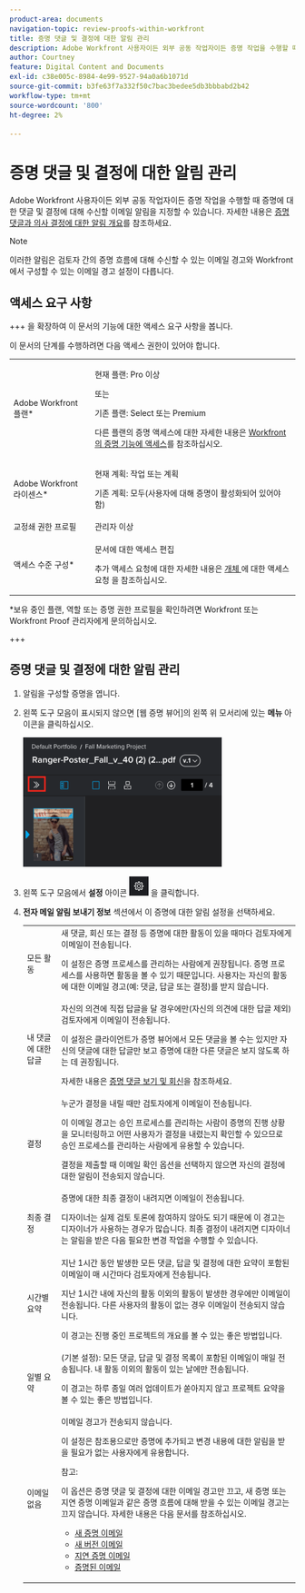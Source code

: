 ```yaml
---
product-area: documents
navigation-topic: review-proofs-within-workfront
title: 증명 댓글 및 결정에 대한 알림 관리
description: Adobe Workfront 사용자이든 외부 공동 작업자이든 증명 작업을 수행할 때 증명에 대한 댓글 및 결정에 대해 수신할 이메일 알림을 지정할 수 있습니다. 자세한 내용은 증명 댓글에 대한 알림 및 의사 결정 개요 를 참조하십시오.
author: Courtney
feature: Digital Content and Documents
exl-id: c38e005c-8984-4e99-9527-94a0a6b1071d
source-git-commit: b3fe63f7a332f50c7bac3bedee5db3bbbabd2b42
workflow-type: tm+mt
source-wordcount: '800'
ht-degree: 2%

---
```


# 증명 댓글 및 결정에 대한 알림 관리

Adobe Workfront 사용자이든 외부 공동 작업자이든 증명 작업을 수행할 때 증명에 대한 댓글 및 결정에 대해 수신할 이메일 알림을 지정할 수 있습니다. 자세한 내용은 [증명 댓글과 의사 결정에 대한 알림 개요](../../../review-and-approve-work/proofing/proofing-overview/notifications-proof-comments-decisions.md)를 참조하세요.

>[!NOTE]
>
>이러한 알림은 검토자 간의 증명 흐름에 대해 수신할 수 있는 이메일 경고와 Workfront에서 구성할 수 있는 이메일 경고 설정이 다릅니다.

## 액세스 요구 사항

+++ 을 확장하여 이 문서의 기능에 대한 액세스 요구 사항을 봅니다.

이 문서의 단계를 수행하려면 다음 액세스 권한이 있어야 합니다.

<table style="table-layout:auto"> 
 <col> 
 <col> 
 <tbody> 
  <tr> 
   <td role="rowheader">Adobe Workfront 플랜*</td> 
   <td> <p>현재 플랜: Pro 이상</p> <p>또는</p> <p>기존 플랜: Select 또는 Premium</p> <p>다른 플랜의 증명 액세스에 대한 자세한 내용은 <a href="/help/quicksilver/administration-and-setup/manage-workfront/configure-proofing/access-to-proofing-functionality.md" class="MCXref xref">Workfront의 증명 기능에 액세스</a>를 참조하십시오.</p> </td> 
  </tr> 
  <tr> 
   <td role="rowheader">Adobe Workfront 라이센스*</td> 
   <td> <p>현재 계획: 작업 또는 계획</p> <p>기존 계획: 모두(사용자에 대해 증명이 활성화되어 있어야 함)</p> </td> 
  </tr> 
  <tr> 
   <td role="rowheader">교정쇄 권한 프로필 </td> 
   <td>관리자 이상</td> 
  </tr> 
  <tr> 
   <td role="rowheader">액세스 수준 구성*</td> 
   <td> <p>문서에 대한 액세스 편집</p> <p>추가 액세스 요청에 대한 자세한 내용은 <a href="../../../workfront-basics/grant-and-request-access-to-objects/request-access.md" class="MCXref xref">개체 </a>에 대한 액세스 요청 을 참조하십시오.</p> </td> 
  </tr> 
 </tbody> 
</table>

&#42;보유 중인 플랜, 역할 또는 증명 권한 프로필을 확인하려면 Workfront 또는 Workfront Proof 관리자에게 문의하십시오.

+++

## 증명 댓글 및 결정에 대한 알림 관리

1. 알림을 구성할 증명을 엽니다.
1. 왼쪽 도구 모음이 표시되지 않으면 [웹 증명 뷰어]의 왼쪽 위 모서리에 있는 **메뉴** 아이콘을 클릭하십시오.

   ![Menu_icon_in_Proofing_Viewer.png](assets/menu-icon-in-proofing-viewer-350x228.png)

1. 왼쪽 도구 모음에서 **설정** 아이콘 ![설정_아이콘.png](assets/settings-icon.png) 을 클릭합니다.

1. **전자 메일 알림 보내기 정보** 섹션에서 이 증명에 대한 알림 설정을 선택하세요.

   <table style="table-layout:auto"> 
    <col> 
    <col> 
    <tbody> 
     <tr> 
      <td role="rowheader">모든 활동</td> 
      <td>새 댓글, 회신 또는 결정 등 증명에 대한 활동이 있을 때마다 검토자에게 이메일이 전송됩니다.<br><p>이 설정은 증명 프로세스를 관리하는 사람에게 권장됩니다. 증명 프로세스를 사용하면 활동을 볼 수 있기 때문입니다. 사용자는 자신의 활동에 대한 이메일 경고(예: 댓글, 답글 또는 결정)를 받지 않습니다.</p></td> 
     </tr> 
     <tr> 
      <td role="rowheader">내 댓글에 대한 답글</td> 
      <td>자신의 의견에 직접 답글을 달 경우에만(자신의 의견에 대한 답글 제외) 검토자에게 이메일이 전송됩니다.<p>이 설정은 클라이언트가 증명 뷰어에서 모든 댓글을 볼 수는 있지만 자신의 댓글에 대한 답글만 보고 증명에 대한 다른 댓글은 보지 않도록 하는 데 권장됩니다.</p>
      <p>자세한 내용은 <a href="../../../review-and-approve-work/proofing/reviewing-proofs-within-workfront/comment-on-a-proof/view-proof-comments.md" class="MCXref xref">증명 댓글 보기 및 회신</a>을 참조하세요.</p></td> 
     </tr> 
     <tr> 
      <td role="rowheader">결정</td> 
      <td>누군가 결정을 내릴 때만 검토자에게 이메일이 전송됩니다.<br><p>이 이메일 경고는 승인 프로세스를 관리하는 사람이 증명의 진행 상황을 모니터링하고 어떤 사용자가 결정을 내렸는지 확인할 수 있으므로 승인 프로세스를 관리하는 사람에게 유용할 수 있습니다.<br></p><p>결정을 제출할 때 이메일 확인 옵션을 선택하지 않으면 자신의 결정에 대한 알림이 전송되지 않습니다.</p></td> 
     </tr> 
     <tr> 
      <td role="rowheader">최종 결정</td> 
      <td>증명에 대한 최종 결정이 내려지면 이메일이 전송됩니다.<br><p>디자이너는 실제 검토 토론에 참여하지 않아도 되기 때문에 이 경고는 디자이너가 사용하는 경우가 많습니다. 최종 결정이 내려지면 디자이너는 알림을 받은 다음 필요한 변경 작업을 수행할 수 있습니다.<br></p></td> 
     </tr> 
     <tr> 
      <td role="rowheader">시간별 요약</td> 
      <td>지난 1시간 동안 발생한 모든 댓글, 답글 및 결정에 대한 요약이 포함된 이메일이 매 시간마다 검토자에게 전송됩니다.<br><p>지난 1시간 내에 자신의 활동 이외의 활동이 발생한 경우에만 이메일이 전송됩니다. 다른 사용자의 활동이 없는 경우 이메일이 전송되지 않습니다.<br></p><p>이 경고는 진행 중인 프로젝트의 개요를 볼 수 있는 좋은 방법입니다.</p></td> 
     </tr> 
     <tr> 
      <td role="rowheader">일별 요약</td> 
      <td>(기본 설정): 모든 댓글, 답글 및 결정 목록이 포함된 이메일이 매일 전송됩니다. 내 활동 이외의 활동이 있는 날에만 전송됩니다.<br><p>이 경고는 하루 종일 여러 업데이트가 쏟아지지 않고 프로젝트 요약을 볼 수 있는 좋은 방법입니다.<br></p></td> 
     </tr> 
     <tr> 
      <td role="rowheader">이메일 없음</td> 
      <td>이메일 경고가 전송되지 않습니다.<br><p>이 설정은 참조용으로만 증명에 추가되고 변경 내용에 대한 알림을 받을 필요가 없는 사용자에게 유용합니다.</p><p>참고: <p>이 옵션은 증명 댓글 및 결정에 대한 이메일 경고만 끄고, 새 증명 또는 지연 증명 이메일과 같은 증명 흐름에 대해 받을 수 있는 이메일 경고는 끄지 않습니다. 자세한 내용은 다음 문서를 참조하십시오. </p>
        <ul>
         <li><a href="../../../workfront-proof/wp-emailsntfctns/proof-notifications-and-reminders/new-proof-email.md" class="MCXref xref">새 증명 이메일</a></li>
         <li><a href="../../../workfront-proof/wp-emailsntfctns/proof-notifications-and-reminders/new-version-email.md" class="MCXref xref">새 버전 이메일</a></li>
         <li><a href="../../../workfront-proof/wp-emailsntfctns/proof-notifications-and-reminders/late-proof-email.md" class="MCXref xref">지연 증명 이메일</a></li>
         <li><a href="../../../workfront-proof/wp-emailsntfctns/proof-notifications-and-reminders/proof-made-email.md" class="MCXref xref">증명된 이메일</a></li>
        </ul></p></td> 
     </tr> 
    </tbody> 
   </table>

